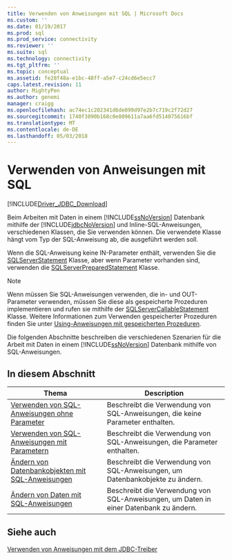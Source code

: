 ```yaml
---
title: Verwenden von Anweisungen mit SQL | Microsoft Docs
ms.custom: ''
ms.date: 01/19/2017
ms.prod: sql
ms.prod_service: connectivity
ms.reviewer: ''
ms.suite: sql
ms.technology: connectivity
ms.tgt_pltfrm: ''
ms.topic: conceptual
ms.assetid: fe28f48a-e1bc-48ff-a5e7-c24cd6e5ecc7
caps.latest.revision: 11
author: MightyPen
ms.author: genemi
manager: craigg
ms.openlocfilehash: ac74ec1c202341d6de099d97e2b7c719c2f72d27
ms.sourcegitcommit: 1740f3090b168c0e809611a7aa6fd514075616bf
ms.translationtype: MT
ms.contentlocale: de-DE
ms.lasthandoff: 05/03/2018
---
```

# <a name="using-statements-with-sql"></a>Verwenden von Anweisungen mit SQL
[!INCLUDE[Driver_JDBC_Download](../../includes/driver_jdbc_download.md)]

  Beim Arbeiten mit Daten in einem [!INCLUDE[ssNoVersion](../../includes/ssnoversion_md.md)] Datenbank mithilfe der [!INCLUDE[jdbcNoVersion](../../includes/jdbcnoversion_md.md)] und Inline-SQL-Anweisungen, verschiedenen Klassen, die Sie verwenden können. Die verwendete Klasse hängt vom Typ der SQL-Anweisung ab, die ausgeführt werden soll.  
  
 Wenn die SQL-Anweisung keine IN-Parameter enthält, verwenden Sie die [SQLServerStatement](../../connect/jdbc/reference/sqlserverstatement-class.md) Klasse, aber wenn Parameter vorhanden sind, verwenden die [SQLServerPreparedStatement](../../connect/jdbc/reference/sqlserverpreparedstatement-class.md) Klasse.  
  
> [!NOTE]  
>  Wenn müssen Sie SQL-Anweisungen verwenden, die in- und OUT-Parameter verwenden, müssen Sie diese als gespeicherte Prozeduren implementieren und rufen sie mithilfe der [SQLServerCallableStatement](../../connect/jdbc/reference/sqlservercallablestatement-class.md) Klasse. Weitere Informationen zum Verwenden gespeicherter Prozeduren finden Sie unter [Using-Anweisungen mit gespeicherten Prozeduren](../../connect/jdbc/using-statements-with-stored-procedures.md).  
  
 Die folgenden Abschnitte beschreiben die verschiedenen Szenarien für die Arbeit mit Daten in einem [!INCLUDE[ssNoVersion](../../includes/ssnoversion_md.md)] Datenbank mithilfe von SQL-Anweisungen.  
  
## <a name="in-this-section"></a>In diesem Abschnitt  
  
|Thema|Description|  
|-----------|-----------------|  
|[Verwenden von SQL-Anweisungen ohne Parameter](../../connect/jdbc/using-an-sql-statement-with-no-parameters.md)|Beschreibt die Verwendung von SQL-Anweisungen, die keine Parameter enthalten.|  
|[Verwenden von SQL-Anweisungen mit Parametern](../../connect/jdbc/using-an-sql-statement-with-parameters.md)|Beschreibt die Verwendung von SQL-Anweisungen, die Parameter enthalten.|  
|[Ändern von Datenbankobjekten mit SQL-Anweisungen](../../connect/jdbc/using-an-sql-statement-to-modify-database-objects.md)|Beschreibt die Verwendung von SQL-Anweisungen, um Datenbankobjekte zu ändern.|  
|[Ändern von Daten mit SQL-Anweisungen](../../connect/jdbc/using-an-sql-statement-to-modify-data.md)|Beschreibt die Verwendung von SQL-Anweisungen, um Daten in einer Datenbank zu ändern.|  
  
## <a name="see-also"></a>Siehe auch  
 [Verwenden von Anweisungen mit dem JDBC-Treiber](../../connect/jdbc/using-statements-with-the-jdbc-driver.md)  
  
  
